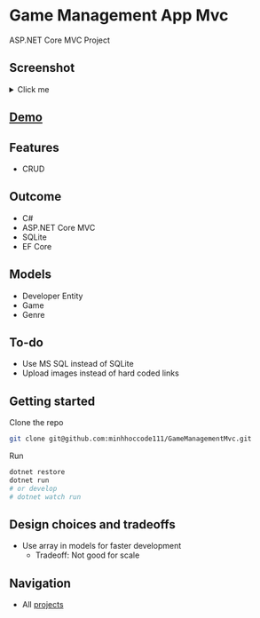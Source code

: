 # Game Management App Mvc

ASP.NET Core MVC Project

## Screenshot

<details>
    <summary>Click me</summary>

    -

</details>

## [Demo]()

## Features

- CRUD

## Outcome

- C#
- ASP.NET Core MVC
- SQLite
- EF Core

## Models

- Developer Entity
- Game
- Genre

## To-do

- Use MS SQL instead of SQLite
- Upload images instead of hard coded links

## Getting started

Clone the repo

```bash
git clone git@github.com:minhhoccode111/GameManagementMvc.git
```

Run

```bash
dotnet restore
dotnet run
# or develop
# dotnet watch run
```

## Design choices and tradeoffs

- Use array in models for faster development
  - Tradeoff: Not good for scale

## Navigation

- All [projects](https://github.com/minhhoccode111)

```

```
